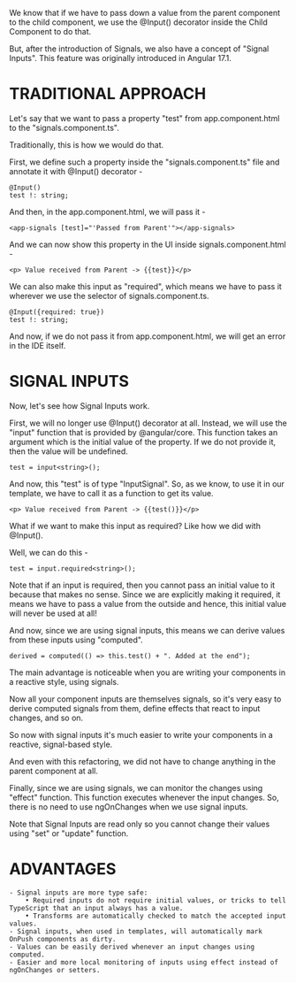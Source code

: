 We know that if we have to pass down a value from the parent component to the child component, we use the @Input() decorator inside the Child Component to do that.

But, after the introduction of Signals, we also have a concept of "Signal Inputs". This feature was originally introduced in Angular 17.1.

# TRADITIONAL APPROACH

Let's say that we want to pass a property "test" from app.component.html to the "signals.component.ts".

Traditionally, this is how we would do that.

First, we define such a property inside the "signals.component.ts" file and annotate it with @Input() decorator - 

    @Input()
    test !: string;

And then, in the app.component.html, we will pass it -

    <app-signals [test]="'Passed from Parent'"></app-signals>

And we can now show this property in the UI inside signals.component.html -

    <p> Value received from Parent -> {{test}}</p>

We can also make this input as "required", which means we have to pass it wherever we use the selector of signals.component.ts.

    @Input({required: true})
    test !: string;

And now, if we do not pass it from app.component.html, we will get an error in the IDE itself.

# SIGNAL INPUTS

Now, let's see how Signal Inputs work.

First, we will no longer use @Input() decorator at all. Instead, we will use the "input" function that is provided by @angular/core. This function takes an argument which is the initial value of the property. If we do not provide it, then the value will be undefined.

    test = input<string>();

And now, this "test" is of type "InputSignal". So, as we know, to use it in our template, we have to call it as a function to get its value.

    <p> Value received from Parent -> {{test()}}</p>

What if we want to make this input as required? Like how we did with @Input().

Well, we can do this - 

    test = input.required<string>();

Note that if an input is required, then you cannot pass an initial value to it because that makes no sense. Since we are explicitly making it required, it means we have to pass a value from the outside and hence, this initial value will never be used at all!

And now, since we are using signal inputs, this means we can derive values from these inputs using "computed".

    derived = computed(() => this.test() + ". Added at the end");

The main advantage is noticeable when you are writing your components in a reactive style, using signals.

Now all your component inputs are themselves signals, so it's very easy to derive computed signals from them, define effects that react to input changes, and so on.

So now with signal inputs it's much easier to write your components in a reactive, signal-based style.

And even with this refactoring, we did not have to change anything in the parent component at all.

Finally, since we are using signals, we can monitor the changes using "effect" function. This function executes whenever the input changes. So, there is no need to use ngOnChanges when we use signal inputs.

Note that Signal Inputs are read only so you cannot change their values using "set" or "update" function.

# ADVANTAGES

    - Signal inputs are more type safe:
        • Required inputs do not require initial values, or tricks to tell TypeScript that an input always has a value.
        • Transforms are automatically checked to match the accepted input values.
    - Signal inputs, when used in templates, will automatically mark OnPush components as dirty.
    - Values can be easily derived whenever an input changes using computed.
    - Easier and more local monitoring of inputs using effect instead of ngOnChanges or setters.